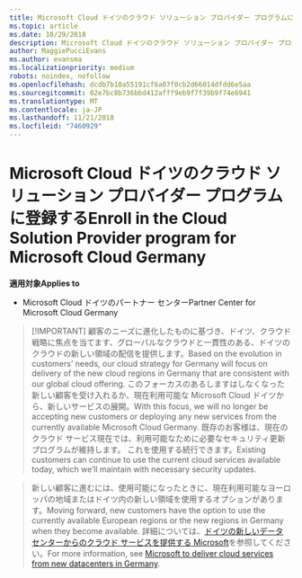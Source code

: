 ```yaml
---
title: Microsoft Cloud ドイツのクラウド ソリューション プロバイダー プログラムに登録する | Microsoft Cloud ドイツのパートナー センター
ms.topic: article
ms.date: 10/29/2018
description: Microsoft Cloud ドイツのクラウド ソリューション プロバイダー プログラムに登録する前に、CSP プログラムの要件について詳細をご確認ください。
author: MaggiePucciEvans
ms.author: evansma
ms.localizationpriority: medium
robots: noindex, nofollow
ms.openlocfilehash: dcdb7b10a55191cf6a07f0cb2d66014dfdd6e5aa
ms.sourcegitcommit: 02e7bc8b736bbd412afff9eb9f7f39b9f74e6941
ms.translationtype: MT
ms.contentlocale: ja-JP
ms.lasthandoff: 11/21/2018
ms.locfileid: "7460929"
---
```

# <a name="enroll-in-the-cloud-solution-provider-program-for-microsoft-cloud-germany"></a><span data-ttu-id="f4c0d-103">Microsoft Cloud ドイツのクラウド ソリューション プロバイダー プログラムに登録する</span><span class="sxs-lookup"><span data-stu-id="f4c0d-103">Enroll in the Cloud Solution Provider program for Microsoft Cloud Germany</span></span>

**<span data-ttu-id="f4c0d-104">適用対象</span><span class="sxs-lookup"><span data-stu-id="f4c0d-104">Applies to</span></span>**

-  <span data-ttu-id="f4c0d-105">Microsoft Cloud ドイツのパートナー センター</span><span class="sxs-lookup"><span data-stu-id="f4c0d-105">Partner Center for Microsoft Cloud Germany</span></span>

>[!IMPORTANT] <span data-ttu-id="f4c0d-106">顧客のニーズに進化したものに基づき、ドイツ、クラウド戦略に焦点を当てます、グローバルなクラウドと一貫性のある、ドイツのクラウドの新しい領域の配信を提供します。</span><span class="sxs-lookup"><span data-stu-id="f4c0d-106">Based on the evolution in customers’ needs, our cloud strategy for Germany will focus on delivery of the new cloud regions in Germany that are consistent with our global cloud offering.</span></span> <span data-ttu-id="f4c0d-107">このフォーカスのあるしますはしなくなった新しい顧客を受け入れるか、現在利用可能な Microsoft Cloud ドイツから、新しいサービスの展開。</span><span class="sxs-lookup"><span data-stu-id="f4c0d-107">With this focus, we will no longer be accepting new customers or deploying any new services from the currently available Microsoft Cloud Germany.</span></span> <span data-ttu-id="f4c0d-108">既存のお客様は、現在のクラウド サービス現在では、利用可能なために必要なセキュリティ更新プログラムが維持します。 これを使用する続行できます。</span><span class="sxs-lookup"><span data-stu-id="f4c0d-108">Existing customers can continue to use the current cloud services available today, which we’ll maintain with necessary security updates.</span></span>

><span data-ttu-id="f4c0d-109">新しい顧客に進むには、使用可能になったときに、現在利用可能なヨーロッパの地域またはドイツ内の新しい領域を使用するオプションがあります。</span><span class="sxs-lookup"><span data-stu-id="f4c0d-109">Moving forward, new customers have the option to use the currently available European regions or the new regions in Germany when they become available.</span></span> <span data-ttu-id="f4c0d-110">詳細については、[ドイツの新しいデータ センターからのクラウド サービスを提供する Microsoft](https://news.microsoft.com/europe/2018/08/31/microsoft-to-deliver-cloud-services-from-new-datacentres-in-germany-in-2019-to-meet-evolving-customer-needs/)を参照してください。</span><span class="sxs-lookup"><span data-stu-id="f4c0d-110">For more information, see [Microsoft to deliver cloud services from new datacenters in Germany](https://news.microsoft.com/europe/2018/08/31/microsoft-to-deliver-cloud-services-from-new-datacentres-in-germany-in-2019-to-meet-evolving-customer-needs/).</span></span>